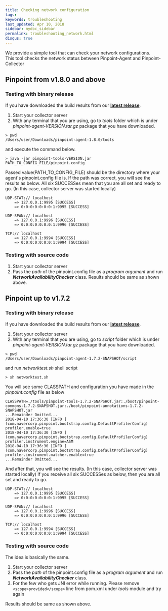 ```yaml
---
title: Checking network configuration 
tags:
keywords: troubleshooting
last_updated: Apr 10, 2018
sidebar: mydoc_sidebar
permalink: troubleshooting_network.html
disqus: true
---
```


We provide a simple tool that can check your network configurations.  
This tool checks the network status between Pinpoint-Agent and Pinpoint-Collector

## Pinpoint from v1.8.0 and above

### Testing with binary release
 
 If you have downloaded the build results from our [**latest release**](https://github.com/naver/pinpoint/releases/latest). 

 1. Start your collector server
 2. With any terminal that you are using, go to *tools* folder which is under *pinpoint-agent-VERSION.tar.gz* package that you have downloaded.

````
> pwd
/Users/user/Downloads/pinpoint-agent-1.8.0/tools
````
and execute the command below.

````
> java -jar pinpoint-tools-VERSION.jar PATH_TO_CONFIG_FILE/pinpoint.config
```` 

Passed value(PATH_TO_CONFIG_FILE) should be the directory where your agent's pinpoint.config file is.
If the path was correct, you will see the results as below.
All six SUCCESSes mean that you are all set and ready to go. (In this case, collector server was started locally)

````
UDP-STAT:// localhost
    => 127.0.0.1:9995 [SUCCESS]
    => 0:0:0:0:0:0:0:1:9995 [SUCCESS]

UDP-SPAN:// localhost
    => 127.0.0.1:9996 [SUCCESS]
    => 0:0:0:0:0:0:0:1:9996 [SUCCESS]

TCP:// localhost
    => 127.0.0.1:9994 [SUCCESS]
    => 0:0:0:0:0:0:0:1:9994 [SUCCESS]
````

### Testing with source code

1. Start your collector server
2. Pass the *path* of the pinpoint.config file as a *program argument* and run ***NetworkAvailabilityChecker*** class.
Results should be same as shown above.

## Pinpoint up to v1.7.2

### Testing with binary release

If you have downloaded the build results from our [**latest release**](https://github.com/naver/pinpoint/releases/latest). 

1. Start your collector server
2. With any terminal that you are using, go to *script* folder which is under *pinpoint-agent-VERSION.tar.gz* package that you have downloaded.

````
> pwd
/Users/user/Downloads/pinpoint-agent-1.7.2-SNAPSHOT/script
````
and run *networktest.sh* shell script
````
> sh networktest.sh
````

You will see some CLASSPATH and configuration you have made in the *pinpoint.config* file as below
````
CLASSPATH=./tools/pinpoint-tools-1.7.2-SNAPSHOT.jar:./boot/pinpoint-commons-1.7.2-SNAPSHOT.jar:./boot/pinpoint-annotations-1.7.2-SNAPSHOT.jar
...Remainder Omitted...
2018-04-10 17:36:30 [INFO ](com.navercorp.pinpoint.bootstrap.config.DefaultProfilerConfig) profiler.enable=true
2018-04-10 17:36:30 [INFO ](com.navercorp.pinpoint.bootstrap.config.DefaultProfilerConfig) profiler.instrument.engine=ASM
2018-04-10 17:36:30 [INFO ](com.navercorp.pinpoint.bootstrap.config.DefaultProfilerConfig) profiler.instrument.matcher.enable=true
...Remainder Omitted...
````

And after that, you will see the results. (In this case, collector server was started locally)
If you receive all six SUCCESSes as below, then you are all set and ready to go.

````
UDP-STAT:// localhost
    => 127.0.0.1:9995 [SUCCESS]
    => 0:0:0:0:0:0:0:1:9995 [SUCCESS]

UDP-SPAN:// localhost
    => 127.0.0.1:9996 [SUCCESS]
    => 0:0:0:0:0:0:0:1:9996 [SUCCESS]

TCP:// localhost
    => 127.0.0.1:9994 [SUCCESS]
    => 0:0:0:0:0:0:0:1:9994 [SUCCESS]
```` 

### Testing with source code

The idea is basically the same. 

1. Start your collector server
2. Pass the *path* of the pinpoint.config file as a *program argument* and run ***NetworkAvailabilityChecker*** class.
3. For the few who gets JNI error while running. Please remove ````<scope>provided</scope>```` line from pom.xml under *tools* module and try again

Results should be same as shown above.

